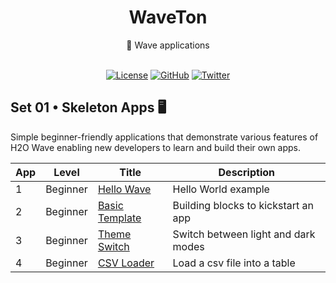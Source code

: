 <div align='center'>

<h1>WaveTon</h1>
💯 Wave applications

<br>
<br>

[![License](https://img.shields.io/badge/license-Apache%202.0-blue.svg?logo=apache)](https://github.com/vopani/waveton/blob/master/LICENSE)
[![GitHub](https://img.shields.io/github/stars/vopani/waveton?color=yellowgreen&logo=github)](https://img.shields.io/github/stars/vopani/waveton?color=yellowgreen&logo=github)
[![Twitter](https://img.shields.io/twitter/follow/vopani)](https://twitter.com/vopani)

</div>

## Set 01 • Skeleton Apps 🖥️
Simple beginner-friendly applications that demonstrate various features of H2O Wave enabling new developers to learn and build their own apps.

| App | Level        | Title                                                                                           | Description                         |
|-----|--------------|-------------------------------------------------------------------------------------------------|-------------------------------------|
| 1   | Beginner     | [Hello Wave](https://github.com/vopani/waveton/tree/main/apps/skeleton_apps/hello_wave)         | Hello World example                 |
| 2   | Beginner     | [Basic Template](https://github.com/vopani/waveton/tree/main/apps/skeleton_apps/basic_template) | Building blocks to kickstart an app |
| 3   | Beginner     | [Theme Switch](https://github.com/vopani/waveton/tree/main/apps/skeleton_apps/theme_switch)     | Switch between light and dark modes |
| 4   | Beginner     | [CSV Loader](https://github.com/vopani/waveton/tree/main/apps/skeleton_apps/csv_loader)         | Load a csv file into a table        |
